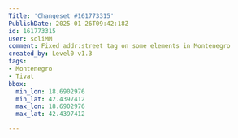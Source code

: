 ```yaml
---
Title: 'Changeset #161773315'
PublishDate: 2025-01-26T09:42:18Z
id: 161773315
user: soliMM
comment: Fixed addr:street tag on some elements in Montenegro
created_by: Level0 v1.3
tags:
- Montenegro
- Tivat
bbox:
  min_lon: 18.6902976
  min_lat: 42.4397412
  max_lon: 18.6902976
  max_lat: 42.4397412

---
```

